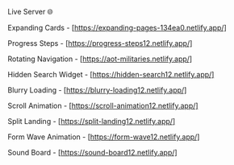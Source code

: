 Live Server 🌐

Expanding Cards - [https://expanding-pages-134ea0.netlify.app/]

Progress Steps - [https://progress-steps12.netlify.app/]

Rotating Navigation - [https://aot-militaries.netlify.app/]

Hidden Search Widget - [https://hidden-search12.netlify.app/]

Blurry Loading - [https://blurry-loading12.netlify.app/]

Scroll Animation - [https://scroll-animation12.netlify.app/]

Split Landing - [https://split-landing12.netlify.app/]

Form Wave Animation - [https://form-wave12.netlify.app/]

Sound Board - [https://sound-board12.netlify.app/]
